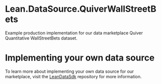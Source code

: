 # Lean.DataSource.QuiverWallStreetBets
Example production implementation for our data marketplace Quiver Quantitative WallStreetBets dataset.

# Implementing your own data source
To learn more about implementing your own data source for our marketplace, visit the [LeanDataSdk](https://github.com/QuantConnect/LeanDataSdk) repository for more information.
